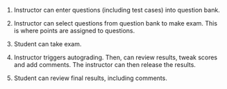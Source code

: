 1. Instructor can enter questions (including test cases) into question bank.

1. Instructor can select questions from question bank to make exam. This is where points are assigned to questions.

1.  Student can take exam.

1. Instructor triggers autograding. Then, can review results, tweak scores and add comments. The instructor can then release the results.

1. Student can review final results, including comments.